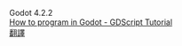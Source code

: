 Godot 4.2.2  
[How to program in Godot - GDScript Tutorial](https://www.youtube.com/watch?v=e1zJS31tr88 "link")   
[翻譯](https://www.bilibili.com/video/BV1fs421A7kq "link")  

